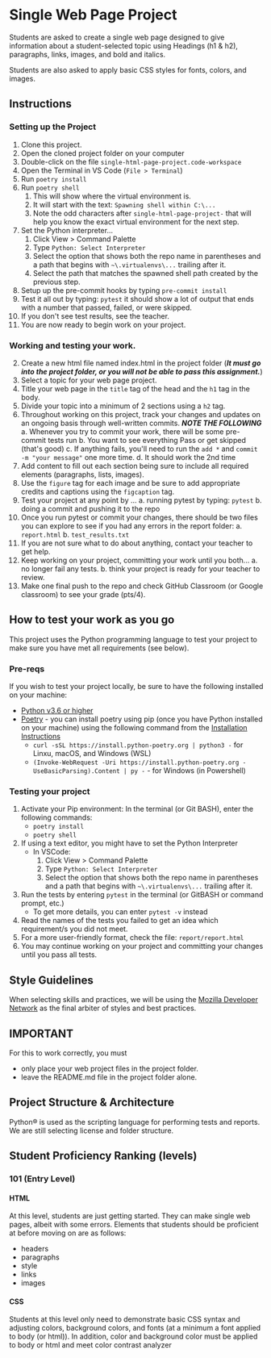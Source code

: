 # Single Web Page Project
Students are asked to create a single web page designed to give information about a student-selected topic using Headings (h1 & h2), paragraphs, links, images, and bold and italics.

Students are also asked to apply basic CSS styles for fonts, colors, and images.

## Instructions
### Setting up the Project
1. Clone this project.
2. Open the cloned project folder on your computer
3. Double-click on the file `single-html-page-project.code-workspace`
4. Open the Terminal in VS Code (`File > Terminal`)
5. Run `poetry install`
6. Run `poetry shell`
    1. This will show where the virtual environment is.
    2. It will start with the text: `Spawning shell within C:\...`
    3. Note the odd characters after `single-html-page-project-` that will help you know the exact virtual environment for the next step.
7. Set the Python interpreter...
    1. Click View > Command Palette
    2. Type `Python: Select Interpreter`
    3. Select the option that shows both the repo name in parentheses and a path that begins with `~\.virtualenvs\...` trailing after it.
    4. Select the path that matches the spawned shell path created by the previous step.
8. Setup up the pre-commit hooks by typing `pre-commit install`
9. Test it all out by typing: `pytest` it should show a lot of output that ends with a number that passed, failed, or were skipped.
10. If you don't see test results, see the teacher.
11. You are now ready to begin work on your project.

### Working and testing your work.
2. Create a new html file named index.html in the project folder (***It must go into the project folder, or you will not be able to pass this assignment.***)
3. Select a topic for your web page project.
4. Title your web page in the `title` tag of the head and the `h1` tag in the body.
5. Divide your topic into a minimum of 2 sections using a `h2` tag.
6. Throughout working on this project, track your changes and updates on an ongoing basis through well-written commits. ***NOTE THE FOLLOWING***
    a. Whenever you try to commit your work, there will be some pre-commit tests run
    b. You want to see everything Pass or get skipped (that's good)
    c. If anything fails, you'll need to run the `add *` and `commit -m "your message"` one more time.
    d. It should work the 2nd time
7. Add content to fill out each section being sure to include all required elements (paragraphs, lists, images).
8. Use the `figure` tag for each image and be sure to add appropriate credits and captions using the `figcaption` tag.
9. Test your project at any point by ...
    a. running pytest by typing: `pytest`
    b. doing a commit and pushing it to the repo
10. Once you run pytest or commit your changes, there should be two files you can explore to see if you had any errors in the report folder:
    a. `report.html`
    b. `test_results.txt`
11. If you are not sure what to do about anything, contact your teacher to get help.
12. Keep working on your project, committing your work until you both...
    a. no longer fail any tests.
    b. think your project is ready for your teacher to review.
13. Make one final push to the repo and check GitHub Classroom (or Google classroom) to see your grade (pts/4).

## How to test your work as you go
This project uses the Python programming language to test your project to make sure you have met all requirements (see below).

### Pre-reqs
If you wish to test your project locally, be sure to have the following installed on your machine:
* [Python v3.6 or higher](https://www.python.org/downloads/)
* [Poetry](https://python-poetry.org/) - you can install poetry using pip (once you have Python installed on your machine) using the following command from the [Installation Instructions](https://python-poetry.org/docs/#installation)
    * `curl -sSL https://install.python-poetry.org | python3 -` for Linxu, macOS, and Windows (WSL)
    * `(Invoke-WebRequest -Uri https://install.python-poetry.org -UseBasicParsing).Content | py -` - for Windows (in Powershell)

### Testing your project
1. Activate your Pip environment: In the terminal (or Git BASH), enter the following commands:
    * `poetry install`
    * `poetry shell`
2. If using a text editor, you might have to set the Python Interpreter
    * In VSCode:
      1. Click View > Command Palette
      2. Type `Python: Select Interpreter`
      3. Select the option that shows both the repo name in parentheses and a path that begins with `~\.virtualenvs\...` trailing after it.
3. Run the tests by entering `pytest` in the terminal (or GitBASH or command prompt, etc.)
    * To get more details, you can enter `pytest -v` instead
4. Read the names of the tests you failed to get an idea which requirement/s you did not meet.
5. For a more user-friendly format, check the file: `report/report.html`
6. You may continue working on your project and committing your changes until you pass all tests.

## Style Guidelines
When selecting skills and practices, we will be using the [Mozilla Developer Network](https://developer.mozilla.org/) as the final arbiter of styles and best practices.

## IMPORTANT
For this to work correctly, you must
* only place your web project files in the project folder.
* leave the README.md file in the project folder alone.

## Project Structure & Architecture
Python® is used as the scripting language for performing tests and reports.
We are still selecting license and folder structure.

## Student Proficiency Ranking (levels)
### 101 (Entry Level)
#### HTML
At this level, students are just getting started. They can make single web pages, albeit with some errors.
Elements that students should be proficient at before moving on are as follows:
* headers
* paragraphs
* style
* links
* images
#### CSS
Students at this level only need to demonstrate basic CSS syntax and adjusting colors, background colors, and fonts (at a minimum a font applied to body (or html)). In addition, color and background color must be applied to body or html and meet color contrast analyzer
